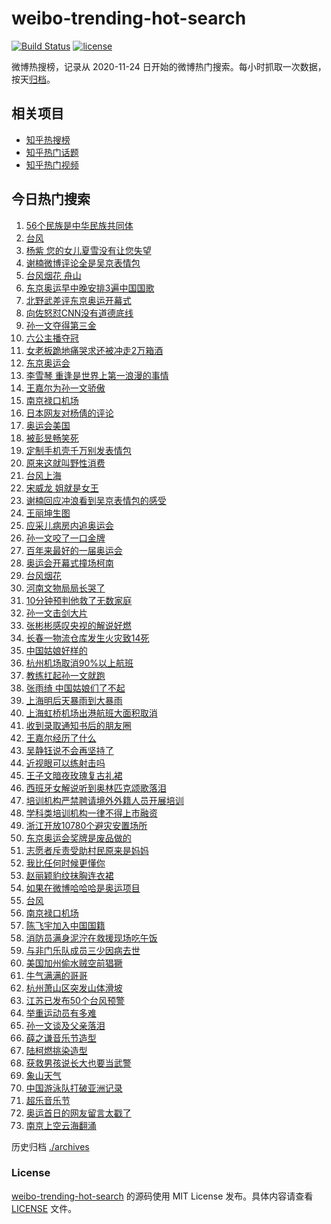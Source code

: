 # weibo-trending-hot-search

[![Build Status](https://github.com/justjavac/weibo-trending-hot-search/workflows/ci/badge.svg?branch=master)](https://github.com/justjavac/weibo-trending-hot-search/actions)
[![license](https://img.shields.io/github/license/justjavac/weibo-trending-hot-search)](https://github.com/justjavac/weibo-trending-hot-search/blob/master/LICENSE)

微博热搜榜，记录从 2020-11-24 日开始的微博热门搜索。每小时抓取一次数据，按天[归档](./archives)。

## 相关项目

- [知乎热搜榜](https://github.com/justjavac/zhihu-trending-top-search)
- [知乎热门话题](https://github.com/justjavac/zhihu-trending-hot-questions)
- [知乎热门视频](https://github.com/justjavac/zhihu-trending-hot-video)

## 今日热门搜索

<!-- BEGIN -->
<!-- 最后更新时间 Sun Jul 25 2021 03:11:19 GMT+0800 (China Standard Time) -->

1. [56个民族是中华民族共同体](https://s.weibo.com//weibo?q=%2356%E4%B8%AA%E6%B0%91%E6%97%8F%E6%98%AF%E4%B8%AD%E5%8D%8E%E6%B0%91%E6%97%8F%E5%85%B1%E5%90%8C%E4%BD%93%23&Refer=new_time)
1. [台风](https://s.weibo.com//weibo?q=%E5%8F%B0%E9%A3%8E&Refer=top)
1. [杨紫
   您的女儿夏雪没有让您失望](https://s.weibo.com//weibo?q=%E6%9D%A8%E7%B4%AB%20%E6%82%A8%E7%9A%84%E5%A5%B3%E5%84%BF%E5%A4%8F%E9%9B%AA%E6%B2%A1%E6%9C%89%E8%AE%A9%E6%82%A8%E5%A4%B1%E6%9C%9B&Refer=top)
1. [谢楠微博评论全是吴京表情包](https://s.weibo.com//weibo?q=%23%E8%B0%A2%E6%A5%A0%E5%BE%AE%E5%8D%9A%E8%AF%84%E8%AE%BA%E5%85%A8%E6%98%AF%E5%90%B4%E4%BA%AC%E8%A1%A8%E6%83%85%E5%8C%85%23&Refer=top)
1. [台风烟花 舟山](https://s.weibo.com//weibo?q=%E5%8F%B0%E9%A3%8E%E7%83%9F%E8%8A%B1%20%E8%88%9F%E5%B1%B1&Refer=top)
1. [东京奥运早中晚安排3遍中国国歌](https://s.weibo.com//weibo?q=%23%E4%B8%9C%E4%BA%AC%E5%A5%A5%E8%BF%90%E6%97%A9%E4%B8%AD%E6%99%9A%E5%AE%89%E6%8E%923%E9%81%8D%E4%B8%AD%E5%9B%BD%E5%9B%BD%E6%AD%8C%23&Refer=top)
1. [北野武差评东京奥运开幕式](https://s.weibo.com//weibo?q=%23%E5%8C%97%E9%87%8E%E6%AD%A6%E5%B7%AE%E8%AF%84%E4%B8%9C%E4%BA%AC%E5%A5%A5%E8%BF%90%E5%BC%80%E5%B9%95%E5%BC%8F%23&Refer=top)
1. [向佐怒怼CNN没有道德底线](https://s.weibo.com//weibo?q=%23%E5%90%91%E4%BD%90%E6%80%92%E6%80%BCCNN%E6%B2%A1%E6%9C%89%E9%81%93%E5%BE%B7%E5%BA%95%E7%BA%BF%23&Refer=top)
1. [孙一文夺得第三金](https://s.weibo.com//weibo?q=%23%E5%AD%99%E4%B8%80%E6%96%87%E5%A4%BA%E5%BE%97%E7%AC%AC%E4%B8%89%E9%87%91%23&Refer=top)
1. [六公主播夺冠](https://s.weibo.com//weibo?q=%23%E5%85%AD%E5%85%AC%E4%B8%BB%E6%92%AD%E5%A4%BA%E5%86%A0%23&Refer=top)
1. [女老板跪地痛哭求还被冲走2万箱酒](https://s.weibo.com//weibo?q=%23%E5%A5%B3%E8%80%81%E6%9D%BF%E8%B7%AA%E5%9C%B0%E7%97%9B%E5%93%AD%E6%B1%82%E8%BF%98%E8%A2%AB%E5%86%B2%E8%B5%B02%E4%B8%87%E7%AE%B1%E9%85%92%23&Refer=top)
1. [东京奥运会](https://s.weibo.com//weibo?q=%E4%B8%9C%E4%BA%AC%E5%A5%A5%E8%BF%90%E4%BC%9A&Refer=top)
1. [李雪琴
   重逢是世界上第一浪漫的事情](https://s.weibo.com//weibo?q=%E6%9D%8E%E9%9B%AA%E7%90%B4%20%E9%87%8D%E9%80%A2%E6%98%AF%E4%B8%96%E7%95%8C%E4%B8%8A%E7%AC%AC%E4%B8%80%E6%B5%AA%E6%BC%AB%E7%9A%84%E4%BA%8B%E6%83%85&Refer=top)
1. [王嘉尔为孙一文骄傲](https://s.weibo.com//weibo?q=%23%E7%8E%8B%E5%98%89%E5%B0%94%E4%B8%BA%E5%AD%99%E4%B8%80%E6%96%87%E9%AA%84%E5%82%B2%23&Refer=top)
1. [南京禄口机场](https://s.weibo.com//weibo?q=%23%E5%8D%97%E4%BA%AC%E7%A6%84%E5%8F%A3%E6%9C%BA%E5%9C%BA%23&Refer=top)
1. [日本网友对杨倩的评论](https://s.weibo.com//weibo?q=%23%E6%97%A5%E6%9C%AC%E7%BD%91%E5%8F%8B%E5%AF%B9%E6%9D%A8%E5%80%A9%E7%9A%84%E8%AF%84%E8%AE%BA%23&Refer=top)
1. [奥运会美国](https://s.weibo.com//weibo?q=%E5%A5%A5%E8%BF%90%E4%BC%9A%E7%BE%8E%E5%9B%BD&Refer=top)
1. [被彭昱畅笑死](https://s.weibo.com//weibo?q=%23%E8%A2%AB%E5%BD%AD%E6%98%B1%E7%95%85%E7%AC%91%E6%AD%BB%23&Refer=top)
1. [定制手机壳千万别发表情包](https://s.weibo.com//weibo?q=%23%E5%AE%9A%E5%88%B6%E6%89%8B%E6%9C%BA%E5%A3%B3%E5%8D%83%E4%B8%87%E5%88%AB%E5%8F%91%E8%A1%A8%E6%83%85%E5%8C%85%23&Refer=top)
1. [原来这就叫野性消费](https://s.weibo.com//weibo?q=%23%E5%8E%9F%E6%9D%A5%E8%BF%99%E5%B0%B1%E5%8F%AB%E9%87%8E%E6%80%A7%E6%B6%88%E8%B4%B9%23&Refer=top)
1. [台风上海](https://s.weibo.com//weibo?q=%E5%8F%B0%E9%A3%8E%E4%B8%8A%E6%B5%B7&Refer=top)
1. [宋威龙 姐就是女王](https://s.weibo.com//weibo?q=%E5%AE%8B%E5%A8%81%E9%BE%99%20%E5%A7%90%E5%B0%B1%E6%98%AF%E5%A5%B3%E7%8E%8B&Refer=top)
1. [谢楠回应冲浪看到吴京表情包的感受](https://s.weibo.com//weibo?q=%23%E8%B0%A2%E6%A5%A0%E5%9B%9E%E5%BA%94%E5%86%B2%E6%B5%AA%E7%9C%8B%E5%88%B0%E5%90%B4%E4%BA%AC%E8%A1%A8%E6%83%85%E5%8C%85%E7%9A%84%E6%84%9F%E5%8F%97%23&Refer=top)
1. [王丽坤生图](https://s.weibo.com//weibo?q=%23%E7%8E%8B%E4%B8%BD%E5%9D%A4%E7%94%9F%E5%9B%BE%23&Refer=top)
1. [应采儿病房内追奥运会](https://s.weibo.com//weibo?q=%23%E5%BA%94%E9%87%87%E5%84%BF%E7%97%85%E6%88%BF%E5%86%85%E8%BF%BD%E5%A5%A5%E8%BF%90%E4%BC%9A%23&Refer=top)
1. [孙一文咬了一口金牌](https://s.weibo.com//weibo?q=%23%E5%AD%99%E4%B8%80%E6%96%87%E5%92%AC%E4%BA%86%E4%B8%80%E5%8F%A3%E9%87%91%E7%89%8C%23&Refer=top)
1. [百年来最好的一届奥运会](https://s.weibo.com//weibo?q=%23%E7%99%BE%E5%B9%B4%E6%9D%A5%E6%9C%80%E5%A5%BD%E7%9A%84%E4%B8%80%E5%B1%8A%E5%A5%A5%E8%BF%90%E4%BC%9A%23&Refer=top)
1. [奥运会开幕式撞场柯南](https://s.weibo.com//weibo?q=%23%E5%A5%A5%E8%BF%90%E4%BC%9A%E5%BC%80%E5%B9%95%E5%BC%8F%E6%92%9E%E5%9C%BA%E6%9F%AF%E5%8D%97%23&Refer=top)
1. [台风烟花](https://s.weibo.com//weibo?q=%23%E5%8F%B0%E9%A3%8E%E7%83%9F%E8%8A%B1%23&Refer=top)
1. [河南文物局局长哭了](https://s.weibo.com//weibo?q=%23%E6%B2%B3%E5%8D%97%E6%96%87%E7%89%A9%E5%B1%80%E5%B1%80%E9%95%BF%E5%93%AD%E4%BA%86%23&Refer=top)
1. [10分钟预判他救了无数家庭](https://s.weibo.com//weibo?q=%2310%E5%88%86%E9%92%9F%E9%A2%84%E5%88%A4%E4%BB%96%E6%95%91%E4%BA%86%E6%97%A0%E6%95%B0%E5%AE%B6%E5%BA%AD%23&Refer=top)
1. [孙一文击剑大片](https://s.weibo.com//weibo?q=%23%E5%AD%99%E4%B8%80%E6%96%87%E5%87%BB%E5%89%91%E5%A4%A7%E7%89%87%23&Refer=top)
1. [张彬彬感叹央视的解说好燃](https://s.weibo.com//weibo?q=%23%E5%BC%A0%E5%BD%AC%E5%BD%AC%E6%84%9F%E5%8F%B9%E5%A4%AE%E8%A7%86%E7%9A%84%E8%A7%A3%E8%AF%B4%E5%A5%BD%E7%87%83%23&Refer=top)
1. [长春一物流仓库发生火灾致14死](https://s.weibo.com//weibo?q=%23%E9%95%BF%E6%98%A5%E4%B8%80%E7%89%A9%E6%B5%81%E4%BB%93%E5%BA%93%E5%8F%91%E7%94%9F%E7%81%AB%E7%81%BE%E8%87%B414%E6%AD%BB%23&Refer=top)
1. [中国姑娘好样的](https://s.weibo.com//weibo?q=%23%E4%B8%AD%E5%9B%BD%E5%A7%91%E5%A8%98%E5%A5%BD%E6%A0%B7%E7%9A%84%23&Refer=top)
1. [杭州机场取消90%以上航班](https://s.weibo.com//weibo?q=%23%E6%9D%AD%E5%B7%9E%E6%9C%BA%E5%9C%BA%E5%8F%96%E6%B6%8890%25%E4%BB%A5%E4%B8%8A%E8%88%AA%E7%8F%AD%23&Refer=top)
1. [教练扛起孙一文就跑](https://s.weibo.com//weibo?q=%23%E6%95%99%E7%BB%83%E6%89%9B%E8%B5%B7%E5%AD%99%E4%B8%80%E6%96%87%E5%B0%B1%E8%B7%91%23&Refer=top)
1. [张雨绮 中国姑娘们了不起](https://s.weibo.com//weibo?q=%E5%BC%A0%E9%9B%A8%E7%BB%AE%20%E4%B8%AD%E5%9B%BD%E5%A7%91%E5%A8%98%E4%BB%AC%E4%BA%86%E4%B8%8D%E8%B5%B7&Refer=top)
1. [上海明后天暴雨到大暴雨](https://s.weibo.com//weibo?q=%23%E4%B8%8A%E6%B5%B7%E6%98%8E%E5%90%8E%E5%A4%A9%E6%9A%B4%E9%9B%A8%E5%88%B0%E5%A4%A7%E6%9A%B4%E9%9B%A8%23&Refer=top)
1. [上海虹桥机场出港航班大面积取消](https://s.weibo.com//weibo?q=%23%E4%B8%8A%E6%B5%B7%E8%99%B9%E6%A1%A5%E6%9C%BA%E5%9C%BA%E5%87%BA%E6%B8%AF%E8%88%AA%E7%8F%AD%E5%A4%A7%E9%9D%A2%E7%A7%AF%E5%8F%96%E6%B6%88%23&Refer=top)
1. [收到录取通知书后的朋友圈](https://s.weibo.com//weibo?q=%23%E6%94%B6%E5%88%B0%E5%BD%95%E5%8F%96%E9%80%9A%E7%9F%A5%E4%B9%A6%E5%90%8E%E7%9A%84%E6%9C%8B%E5%8F%8B%E5%9C%88%23&Refer=top)
1. [王嘉尔经历了什么](https://s.weibo.com//weibo?q=%23%E7%8E%8B%E5%98%89%E5%B0%94%E7%BB%8F%E5%8E%86%E4%BA%86%E4%BB%80%E4%B9%88%23&Refer=top)
1. [吴静钰说不会再坚持了](https://s.weibo.com//weibo?q=%23%E5%90%B4%E9%9D%99%E9%92%B0%E8%AF%B4%E4%B8%8D%E4%BC%9A%E5%86%8D%E5%9D%9A%E6%8C%81%E4%BA%86%23&Refer=top)
1. [近视眼可以练射击吗](https://s.weibo.com//weibo?q=%23%E8%BF%91%E8%A7%86%E7%9C%BC%E5%8F%AF%E4%BB%A5%E7%BB%83%E5%B0%84%E5%87%BB%E5%90%97%23&Refer=top)
1. [王子文暗夜玫瑰复古礼裙](https://s.weibo.com//weibo?q=%23%E7%8E%8B%E5%AD%90%E6%96%87%E6%9A%97%E5%A4%9C%E7%8E%AB%E7%91%B0%E5%A4%8D%E5%8F%A4%E7%A4%BC%E8%A3%99%23&Refer=top)
1. [西班牙女解说听到奥林匹克颂歌落泪](https://s.weibo.com//weibo?q=%23%E8%A5%BF%E7%8F%AD%E7%89%99%E5%A5%B3%E8%A7%A3%E8%AF%B4%E5%90%AC%E5%88%B0%E5%A5%A5%E6%9E%97%E5%8C%B9%E5%85%8B%E9%A2%82%E6%AD%8C%E8%90%BD%E6%B3%AA%23&Refer=top)
1. [培训机构严禁聘请境外外籍人员开展培训](https://s.weibo.com//weibo?q=%23%E5%9F%B9%E8%AE%AD%E6%9C%BA%E6%9E%84%E4%B8%A5%E7%A6%81%E8%81%98%E8%AF%B7%E5%A2%83%E5%A4%96%E5%A4%96%E7%B1%8D%E4%BA%BA%E5%91%98%E5%BC%80%E5%B1%95%E5%9F%B9%E8%AE%AD%23&Refer=top)
1. [学科类培训机构一律不得上市融资](https://s.weibo.com//weibo?q=%23%E5%AD%A6%E7%A7%91%E7%B1%BB%E5%9F%B9%E8%AE%AD%E6%9C%BA%E6%9E%84%E4%B8%80%E5%BE%8B%E4%B8%8D%E5%BE%97%E4%B8%8A%E5%B8%82%E8%9E%8D%E8%B5%84%23&Refer=top)
1. [浙江开放10780个避灾安置场所](https://s.weibo.com//weibo?q=%23%E6%B5%99%E6%B1%9F%E5%BC%80%E6%94%BE10780%E4%B8%AA%E9%81%BF%E7%81%BE%E5%AE%89%E7%BD%AE%E5%9C%BA%E6%89%80%23&Refer=top)
1. [东京奥运会奖牌是废品做的](https://s.weibo.com//weibo?q=%23%E4%B8%9C%E4%BA%AC%E5%A5%A5%E8%BF%90%E4%BC%9A%E5%A5%96%E7%89%8C%E6%98%AF%E5%BA%9F%E5%93%81%E5%81%9A%E7%9A%84%23&Refer=top)
1. [志愿者斥责受助村民原来是妈妈](https://s.weibo.com//weibo?q=%23%E5%BF%97%E6%84%BF%E8%80%85%E6%96%A5%E8%B4%A3%E5%8F%97%E5%8A%A9%E6%9D%91%E6%B0%91%E5%8E%9F%E6%9D%A5%E6%98%AF%E5%A6%88%E5%A6%88%23&Refer=top)
1. [我比任何时候更懂你](https://s.weibo.com//weibo?q=%23%E6%88%91%E6%AF%94%E4%BB%BB%E4%BD%95%E6%97%B6%E5%80%99%E6%9B%B4%E6%87%82%E4%BD%A0%23&Refer=new_time)
1. [赵丽颖豹纹抹胸连衣裙](https://s.weibo.com//weibo?q=%23%E8%B5%B5%E4%B8%BD%E9%A2%96%E8%B1%B9%E7%BA%B9%E6%8A%B9%E8%83%B8%E8%BF%9E%E8%A1%A3%E8%A3%99%23&Refer=top)
1. [如果在微博哈哈哈是奥运项目](https://s.weibo.com//weibo?q=%23%E5%A6%82%E6%9E%9C%E5%9C%A8%E5%BE%AE%E5%8D%9A%E5%93%88%E5%93%88%E5%93%88%E6%98%AF%E5%A5%A5%E8%BF%90%E9%A1%B9%E7%9B%AE%23&Refer=top)
1. [台风](https://s.weibo.com//weibo?q=%23%E5%8F%B0%E9%A3%8E%23&Refer=top)
1. [南京禄口机场](https://s.weibo.com//weibo?q=%E5%8D%97%E4%BA%AC%E7%A6%84%E5%8F%A3%E6%9C%BA%E5%9C%BA&Refer=top)
1. [陈飞宇加入中国国籍](https://s.weibo.com//weibo?q=%23%E9%99%88%E9%A3%9E%E5%AE%87%E5%8A%A0%E5%85%A5%E4%B8%AD%E5%9B%BD%E5%9B%BD%E7%B1%8D%23&Refer=top)
1. [消防员满身泥泞在救援现场吃午饭](https://s.weibo.com//weibo?q=%23%E6%B6%88%E9%98%B2%E5%91%98%E6%BB%A1%E8%BA%AB%E6%B3%A5%E6%B3%9E%E5%9C%A8%E6%95%91%E6%8F%B4%E7%8E%B0%E5%9C%BA%E5%90%83%E5%8D%88%E9%A5%AD%23&Refer=top)
1. [与非门乐队成员三少因病去世](https://s.weibo.com//weibo?q=%23%E4%B8%8E%E9%9D%9E%E9%97%A8%E4%B9%90%E9%98%9F%E6%88%90%E5%91%98%E4%B8%89%E5%B0%91%E5%9B%A0%E7%97%85%E5%8E%BB%E4%B8%96%23&Refer=top)
1. [美国加州偷水贼空前猖獗](https://s.weibo.com//weibo?q=%23%E7%BE%8E%E5%9B%BD%E5%8A%A0%E5%B7%9E%E5%81%B7%E6%B0%B4%E8%B4%BC%E7%A9%BA%E5%89%8D%E7%8C%96%E7%8D%97%23&Refer=top)
1. [牛气满满的哥哥](https://s.weibo.com//weibo?q=%E7%89%9B%E6%B0%94%E6%BB%A1%E6%BB%A1%E7%9A%84%E5%93%A5%E5%93%A5&Refer=top)
1. [杭州萧山区突发山体滑坡](https://s.weibo.com//weibo?q=%23%E6%9D%AD%E5%B7%9E%E8%90%A7%E5%B1%B1%E5%8C%BA%E7%AA%81%E5%8F%91%E5%B1%B1%E4%BD%93%E6%BB%91%E5%9D%A1%23&Refer=top)
1. [江苏已发布50个台风预警](https://s.weibo.com//weibo?q=%23%E6%B1%9F%E8%8B%8F%E5%B7%B2%E5%8F%91%E5%B8%8350%E4%B8%AA%E5%8F%B0%E9%A3%8E%E9%A2%84%E8%AD%A6%23&Refer=top)
1. [举重运动员有多难](https://s.weibo.com//weibo?q=%23%E4%B8%BE%E9%87%8D%E8%BF%90%E5%8A%A8%E5%91%98%E6%9C%89%E5%A4%9A%E9%9A%BE%23&Refer=top)
1. [孙一文谈及父亲落泪](https://s.weibo.com//weibo?q=%23%E5%AD%99%E4%B8%80%E6%96%87%E8%B0%88%E5%8F%8A%E7%88%B6%E4%BA%B2%E8%90%BD%E6%B3%AA%23&Refer=top)
1. [薛之谦音乐节造型](https://s.weibo.com//weibo?q=%23%E8%96%9B%E4%B9%8B%E8%B0%A6%E9%9F%B3%E4%B9%90%E8%8A%82%E9%80%A0%E5%9E%8B%23&Refer=top)
1. [陆柯燃挑染造型](https://s.weibo.com//weibo?q=%23%E9%99%86%E6%9F%AF%E7%87%83%E6%8C%91%E6%9F%93%E9%80%A0%E5%9E%8B%23&Refer=top)
1. [获救男孩说长大也要当武警](https://s.weibo.com//weibo?q=%23%E8%8E%B7%E6%95%91%E7%94%B7%E5%AD%A9%E8%AF%B4%E9%95%BF%E5%A4%A7%E4%B9%9F%E8%A6%81%E5%BD%93%E6%AD%A6%E8%AD%A6%23&Refer=top)
1. [象山天气](https://s.weibo.com//weibo?q=%E8%B1%A1%E5%B1%B1%E5%A4%A9%E6%B0%94&Refer=top)
1. [中国游泳队打破亚洲记录](https://s.weibo.com//weibo?q=%23%E4%B8%AD%E5%9B%BD%E6%B8%B8%E6%B3%B3%E9%98%9F%E6%89%93%E7%A0%B4%E4%BA%9A%E6%B4%B2%E8%AE%B0%E5%BD%95%23&Refer=top)
1. [超乐音乐节](https://s.weibo.com//weibo?q=%E8%B6%85%E4%B9%90%E9%9F%B3%E4%B9%90%E8%8A%82&Refer=top)
1. [奥运首日的网友留言太戳了](https://s.weibo.com//weibo?q=%23%E5%A5%A5%E8%BF%90%E9%A6%96%E6%97%A5%E7%9A%84%E7%BD%91%E5%8F%8B%E7%95%99%E8%A8%80%E5%A4%AA%E6%88%B3%E4%BA%86%23&Refer=top)
1. [南京上空云海翻涌](https://s.weibo.com//weibo?q=%23%E5%8D%97%E4%BA%AC%E4%B8%8A%E7%A9%BA%E4%BA%91%E6%B5%B7%E7%BF%BB%E6%B6%8C%23&Refer=top)

<!-- END -->

历史归档 [./archives](./archives)

### License

[weibo-trending-hot-search](https://github.com/justjavac/weibo-trending-hot-search)
的源码使用 MIT License 发布。具体内容请查看 [LICENSE](./LICENSE) 文件。
